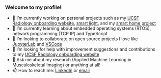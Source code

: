 ### Welcome to my profile!

- 🔭 I’m currently working on personal projects such as my [UCSF Radiology onboarding website][ucsfonboarding], [smart light][lightsensing], and my [smart home project][homesensing]
- 🌱 I’m currently learning about embedded operating systems (RTOS), network programming (TCP IP) and TypeScript
- 👯 I’m looking to collaborate on open source projects I love like [JupyterLab] and [VSCode]
- 🤔 I’m looking for help with improvement suggestions and contributions to my [UCSF Radiology onboarding website](https://alemorm.github.io/ucsf-radiology-getting-started/)
- 💬 Ask me about my research (Applied Machine Learning in Musculoskeletal Imaging) or anything at all!
- 📫 How to reach me: [LinkedIn] or [email]

<!-- Links -->
[ucsfonboarding]: https://alemorm.github.io/ucsf-radiology-getting-started/
[lightsensing]: https://alemorm.github.io/alemorm/SmartLight
[homesensing]: https://github.com/alemorm/DistributedHomeSensing
[JupyterLab]: https://github.com/jupyterlab
[VSCode]: https://github.com/microsoft/vscode
[LinkedIn]: https://www.linkedin.com/in/alegmoralesm/
[email]: mailto:alegmoralesm@gmail.com

<!--
**alemorm/alemorm** is a ✨ _special_ ✨ repository because its `README.md` (this file) appears on your GitHub profile.

Here are some ideas to get you started:

- 🔭 I’m currently working on ...
- 🌱 I’m currently learning ...
- 👯 I’m looking to collaborate on ...
- 🤔 I’m looking for help with ...
- 💬 Ask me about ...
- 📫 How to reach me: ...
- 😄 Pronouns: ...
- ⚡ Fun fact: ...
-->
